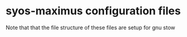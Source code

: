 # syos-maximus configuration files

Note that that the file structure of these files are setup for gnu stow
